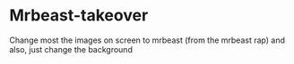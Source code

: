 # Mrbeast-takeover
Change most the images on screen to mrbeast (from the mrbeast rap) and also, just change the background
